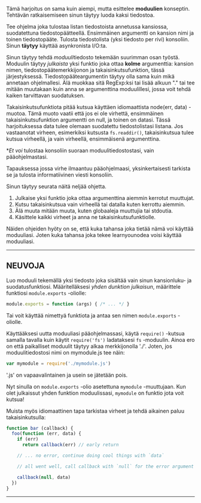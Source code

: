 Tämä harjoitus on sama kuin aiempi, mutta esittelee **moduulien** konseptin. Tehtävän ratkaisemiseen sinun täytyy luoda kaksi tiedostoa. 

Tee ohjelma joka tulostaa listan tiedostoista annetussa kansiossa, suodatettuna tiedostopäätteellä. Ensimmäinen argumentti on kansion nimi ja toinen tiedostopääte. Tulosta tiedostolista (yksi tiedosto per rivi) konsoliin. Sinun **täytyy** käyttää asynkronista I/O:ta. 

Sinun täytyy tehdä *moduuli*tiedosto tekemään suurimman osan työstä. Moduulin täytyy *julkaista* yksi funktio joka ottaa **kolme** argumenttia: kansion nimen, tiedostopäätemerkkijonon ja takaisinkutsufunktion, tässä järjestyksessä. Tiedostopääteargumentin täytyy olla sama kuin mikä annetaan ohjelmallesi. Älä muokkaa sitä RegExp:ksi tai lisää alkuun "." tai tee mitään muutakaan kuin anna se argumenttina moduulillesi, jossa voit tehdä kaiken tarvittavan suodatuksen. 

Takaisinkutsufunktiota pitää kutsua käyttäen idiomaattista node(err, data) -muotoa. Tämä muoto vaatii että jos ei ole virhettä, ensimmäinen takaisinkutsufunktion argumentti on null, ja toinen on datasi. Tässä harjoituksessa data tulee olemaan suodatettu tiedostolistasi listana. Jos vastaanotat virheen, esimerkiksi kutsusta `fs.readdir()`, takaisinkutsua tulee kutsua virheellä, ja vain virheellä, ensimmäisenä argumenttina. 

**Et voi* tulostaa konsoliin suoraan moduulitiedostostasi, vain pääohjelmastasi.  

Tapauksessa jossa virhe ilmaantuu pääohjelmaasi, yksinkertaisesti tarkista se ja tulosta informatiivinen viesti konsoliin. 

Sinun täytyy seurata näitä neljää ohjetta.

1. Julkaise yksi funktio joka ottaa argumenttina aiemmin kerrotut muuttujat.
2. Kutsu takaisinkutsua vain virheellä tai datalla kuten kerrottu aiemmin. 
3. Älä muuta mitään muuta, kuten globaaleja muuttujia tai stdoutia. 
4. Käsittele kaikki virheet ja anna ne takaisinkutsufunktiolle.

Näiden ohjeiden hyöty on se, että kuka tahansa joka tietää nämä voi käyttää moduuliasi. Joten kuka tahansa joka tekee learnyounodea voisi käyttää moduuliasi. 

----------------------------------------------------------------------
## NEUVOJA

Luo moduuli tekemällä yksi tiedosto joka sisältää vain sinun kansionluku- ja suodatusfunktiosi. Määritelläksesi *yhden dunktion* *julkaisun*, määrittele funktiosi `module.exports` -oliolle: 

```js
module.exports = function (args) { /* ... */ }
```

Tai voit käyttää nimettyä funktiota ja antaa sen nimen `module.exports` -oliolle.

Käyttääksesi uutta moduuliasi pääohjelmassasi, käytä `require()` -kutsua samalla tavalla kuin käytit `require('fs')` ladataksesi `fs` -moduulin. Ainoa ero on että paikalliset moduulit täytyy alkaa merkkijonolla './'. Joten, jos moduulitiedostosi nimi on mymodule.js tee näin: 

```js
var mymodule = require('./mymodule.js')
```

'.js' on vapaavalintainen ja usein se jätetään pois. 

Nyt sinulla on `module.exports` -olio asetettuna `mymodule` -muuttujaan. Kun olet julkaissut yhden funktion moduulissasi, `mymodule` on funktio jota voit kutsua!

Muista myös idiomaattinen tapa tarkistaa virheet ja tehdä aikainen paluu takaisinkutsulla: 

```js
function bar (callback) {
  foo(function (err, data) {
    if (err)
      return callback(err) // early return

    // ... no error, continue doing cool things with `data`

    // all went well, call callback with `null` for the error argument

    callback(null, data)
  })
}
```

----------------------------------------------------------------------